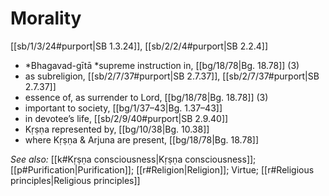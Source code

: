# Morality

[[sb/1/3/24#purport|SB 1.3.24]], [[sb/2/2/4#purport|SB 2.2.4]]

* *Bhagavad-gītā *supreme instruction in, [[bg/18/78|Bg. 18.78]] (3)
* as subreligion, [[sb/2/7/37#purport|SB 2.7.37]], [[sb/2/7/37#purport|SB 2.7.37]]
* essence of, as surrender to Lord, [[bg/18/78|Bg. 18.78]] (3)
* important to society, [[bg/1/37–43|Bg. 1.37–43]]
* in devotee’s life, [[sb/2/9/40#purport|SB 2.9.40]]
* Kṛṣṇa represented by, [[bg/10/38|Bg. 10.38]]
* where Kṛṣṇa & Arjuna are present, [[bg/18/78|Bg. 18.78]]

*See also:* [[k#Kṛṣṇa consciousness|Kṛṣṇa consciousness]]; [[p#Purification|Purification]]; [[r#Religion|Religion]]; Virtue; [[r#Religious principles|Religious principles]]
